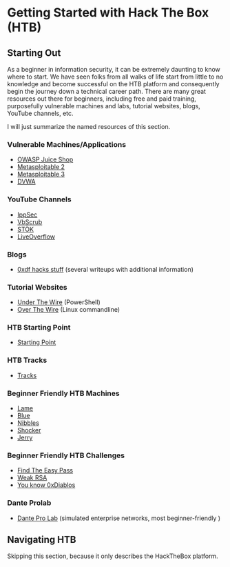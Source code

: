 # Getting Started with Hack The Box (HTB)
## Starting Out
As a beginner in information security, it can be extremely daunting to know where to start. We have seen folks from all walks of life start from little to no knowledge and become successful on the HTB platform and consequently begin the journey down a technical career path. There are many great resources out there for beginners, including free and paid training, purposefully vulnerable machines and labs, tutorial websites, blogs, YouTube channels, etc.

I will just summarize the named resources of this section.

### Vulnerable Machines/Applications
* [OWASP Juice Shop](https://owasp.org/www-project-juice-shop/)
* [Metasploitable 2](https://docs.rapid7.com/metasploit/metasploitable-2-exploitability-guide/)
* [Metasploitable 3](https://github.com/rapid7/metasploitable3)
* [DVWA](https://github.com/digininja/DVWA)

### YouTube Channels
* [IppSec](https://www.youtube.com/channel/UCa6eh7gCkpPo5XXUDfygQQA)
* [VbScrub](https://www.youtube.com/channel/UCpoyhjwNIWZmsiKNKpsMAQQ)
* [STÖK](https://www.youtube.com/channel/UCQN2DsjnYH60SFBIA6IkNwg)
* [LiveOverflow](https://www.youtube.com/channel/UClcE-kVhqyiHCcjYwcpfj9w)

### Blogs
* [0xdf hacks stuff](https://0xdf.gitlab.io/) (several writeups with additional information)

### Tutorial Websites
* [Under The Wire](https://underthewire.tech/wargames) (PowerShell)
* [Over The Wire](https://overthewire.org/wargames/) (Linux commandline)

### HTB Starting Point
* [Starting Point](https://app.hackthebox.com/starting-point)

### HTB Tracks
* [Tracks](https://app.hackthebox.com/tracks)

### Beginner Friendly HTB Machines
* [Lame](https://app.hackthebox.com/machines/1)
* [Blue](https://app.hackthebox.com/machines/51)
* [Nibbles](https://app.hackthebox.com/machines/121)
* [Shocker](https://app.hackthebox.com/machines/108)
* [Jerry](https://app.hackthebox.com/machines/144)

### Beginner Friendly HTB Challenges
* [Find The Easy Pass](https://app.hackthebox.com/challenges/5)
* [Weak RSA](https://app.hackthebox.com/challenges/6)
* [You know 0xDiablos](https://app.hackthebox.com/challenges/106)

### Dante Prolab
* [Dante Pro Lab](https://app.hackthebox.com/prolabs/overview/dante) (simulated enterprise networks, most beginner-friendly )

## Navigating HTB
Skipping this section, because it only describes the HackTheBox platform.